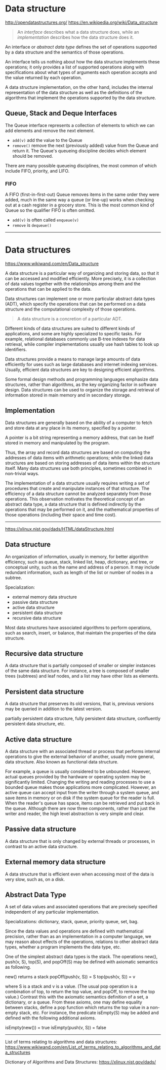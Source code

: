 # Data structure

http://opendatastructures.org/
https://en.wikipedia.org/wiki/Data_structure

> An *interface* describes what a data structure does, while an *implementation* describes how the data structure does it.

An interface or *abstract data type* defines the set of operations supported by a data structure and the semantics of those operations.

An interface tells us nothing about how the data structure implements these operations; it only provides a list of supported operations along with specifications about what types of arguments each operation accepts and the value returned by each operation.

A data structure implementation, on the other hand, includes the internal representation of the data structure as well as the definitions of the algorithms that implement the operations supported by the data structure. 


## Queue, Stack and Deque Interfaces

The Queue interface represents a collection of elements to which we can add elements and remove the next element.
- `add(v)` add the value to the Queue
- `remove()` remove the next (previously added) value from the Queue and return it. The Queue's queueing discipline decides which element should be removed.

There are many possible queueing disciplines, the most common of which include FIFO, priority, and LIFO.

### FIFO
A FIFO (first-in-first-out) Queue removes items in the same order they were added, much in the same way a queue (or line-up) works when checking out at a cash register in a grocery store. This is the most common kind of Queue so the qualifier FIFO is often omitted.
- `add(v)` is often called `enqueue(v)`
- `remove` is `dequeue()`


---


# Data structures

https://www.wikiwand.com/en/Data_structure

A data structure is a particular way of organizing and storing data, so that it can be accessed and modified efficiently. More precisely, it is a collection of data values together with the relationships among them and the operations that can be applied to the data.

Data structures can implement one or more particular abstract data types (ADT), which specify the operations that can be performed on a data structure and the computational complexity of those operations.

> A data structure is a concretion of a particular ADT.

Different kinds of data structures are suited to different kinds of applications, and some are highly specialized to specific tasks. For example, relational databases commonly use B-tree indexes for data retrieval, while compiler implementations usually use hash tables to look up identifiers.

Data structures provide a means to manage large amounts of data efficiently for uses such as large databases and internet indexing services. Usually, efficient data structures are key to designing efficient algorithms.

Some formal design methods and programming languages emphasize data structures, rather than algorithms, as the key organizing factor in software design. Data structures can be used to organize the storage and retrieval of information stored in main memory and in secondary storage.


## Implementation

Data structures are generally based on the ability of a computer to fetch and store data at any place in its memory, specified by a pointer.

A pointer is a bit string representing a memory address, that can be itself stored in memory and manipulated by the program.

Thus, the array and record data structures are based on computing the addresses of data items with arithmetic operations; while the linked data structures are based on storing addresses of data items within the structure itself. Many data structures use both principles, sometimes combined in non-trivial ways.

The implementation of a data structure usually requires writing a set of procedures that create and manipulate instances of that structure. The efficiency of a data structure cannot be analyzed separately from those operations. This observation motivates the theoretical concept of an abstract data type, a data structure that is defined indirectly by the operations that may be performed on it, and the mathematical properties of those operations (including their space and time cost).

---
https://xlinux.nist.gov/dads/HTML/dataStructure.html

## Data structure
An organization of information, usually in memory, for better algorithm efficiency, such as queue, stack, linked list, heap, dictionary, and tree, or conceptual unity, such as the name and address of a person. It may include redundant information, such as length of the list or number of nodes in a subtree.

Specialization:
- external memory data structure
- passive data structure
- active data structure
- persistent data structure
- recursive data structure

Most data structures have associated algorithms to perform operations, such as search, insert, or balance, that maintain the properties of the data structure.


## Recursive data structure

A data structure that is partially composed of smaller or simpler instances of the same data structure. For instance, a tree is composed of smaller trees (subtrees) and leaf nodes, and a list may have other lists as elements.

## Persistent data structure

A data structure that preserves its old versions, that is, previous versions may be queried in addition to the latest version.

partially persistent data structure, fully persistent data structure, confluently persistent data structure, etc.

## Active data structure

A data structure with an associated thread or process that performs internal operations to give the external behavior of another, usually more general, data structure. Also known as functional data structure.

For example, a queue is usually considered to be unbounded. However, actual queues provided by the hardware or operating system may be significantly limited. Changing the writing and reading processes to use a bounded queue makes those applications more complicated. However, an active queue can accept input from the writer through a system queue, and save items in memory or on disk if the system queue for the reader is full. When the reader's queue has space, items can be retrieved and put back in the queue. Although there are now three components, rather than just the writer and reader, the high level abstraction is very simple and clear.

## Passive data structure
A data structure that is only changed by external threads or processes, in contrast to an active data structure.

## External memory data structure
A data structure that is efficient even when accessing most of the data is very slow, such as, on a disk.


## Abstract Data Type

A set of data values and associated operations that are precisely specified independent of any particular implementation.

Specializations: dictionary, stack, queue, priority queue, set, bag.

Since the data values and operations are defined with mathematical precision, rather than as an implementation in a computer language, we may reason about effects of the operations, relations to other abstract data types, whether a program implements the data type, etc.

One of the simplest abstract data types is the stack. The operations new(), push(v, S), top(S), and popOff(S) may be defined with axiomatic semantics as following.

new() returns a stack
popOff(push(v, S)) = S
top(push(v, S)) = v

where S is a stack and v is a value. (The usual pop operation is a combination of top, to return the top value, and popOff, to remove the top value.) Contrast this with the axiomatic semantics definition of a set, a dictionary, or a queue.
From these axioms, one may define equality between stacks, define a pop function which returns the top value in a non-empty stack, etc. For instance, the predicate isEmpty(S) may be added and defined with the following additional axioms.

isEmpty(new()) = true
isEmpty(push(v, S)) = false


---

List of terms relating to algorithms and data structures:
https://www.wikiwand.com/en/List_of_terms_relating_to_algorithms_and_data_structures

Dictionary of Algorithms and Data Structures:
https://xlinux.nist.gov/dads/
